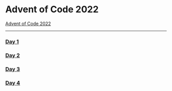 # Advent of Code 2022

[Advent of Code 2022](https://adventofcode.com/2022)

***
### [Day 1](https://adventofcode.com/2022/day/1)
### [Day 2](https://adventofcode.com/2022/day/2)
### [Day 3](https://adventofcode.com/2022/day/3)
### [Day 4](https://adventofcode.com/2022/day/4)